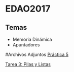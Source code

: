 # EDAO2017

## Temas
  - Memoria Dinámica
  - Apuntadores





#Archivos Adjuntos
[Práctica 5](https://github.com/luisfergromo/EDAO2017/files/1457896/Practica5.1.pdf)

[Tarea 3: Pilas y Listas](https://github.com/luisfergromo/EDAO2017/files/1458073/Tarea.3.-.Pilas.y.Filas.pdf)
